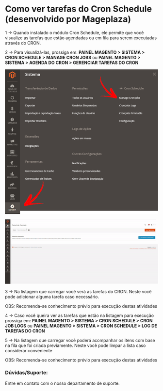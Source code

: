 # Como ver tarefas do Cron Schedule (desenvolvido por Mageplaza)

1 -> Quando instalado o módulo Cron Schedule, ele permite que você visualize as tarefas que estão agendadas ou em fila para serem executadas através do CRON. 

2 -> Para visualizá-las, prossiga em: **PAINEL MAGENTO > SISTEMA > CRON SCHEDULE > MANAGE CRON JOBS** ou **PAINEL MAGENTO > SISTEMA > AGENDA DO CRON > GERENCIAR TAREFAS DO CRON**

![localização do menu](https://github.com/Oficina-do-Dev/Tutoriais/blob/main/Magento_2/096%20-%20Ver%20tarefas%20do%20CRON%20(Mageplaza_Cron)/images/image1.png)

![acessando o painel](https://github.com/Oficina-do-Dev/Tutoriais/blob/main/Magento_2/096%20-%20Ver%20tarefas%20do%20CRON%20(Mageplaza_Cron)/images/image2-painel.gif)


3 -> Na listagem que carregar você verá as tarefas do CRON. Neste você pode adicionar alguma tarefa caso necessário.

OBS: Recomenda-se conhecimento prévio para execução destas atividades

4 -> Caso você queira ver as tarefas que estão na listagem para execução prossiga em: **PAINEL MAGENTO > SISTEMA > CRON SCHEDULE > CRON JOB LOGS** ou **PAINEL MAGENTO > SISTEMA > CRON SCHEDULE > LOG DE TAREFAS DO CRON**

5 -> Na listagem que carregar você poderá acompanhar os itens com base na fila que foi criada previamente. Neste você pode limpar a lista caso considerar conveniente

OBS: Recomenda-se conhecimento prévio para execução destas atividades


### Dúvidas/Suporte:
Entre em contato com o nosso departamento de suporte.